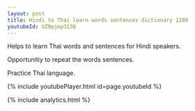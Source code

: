 ```yaml
---
layout: post
title: Hindi to Thai learn words sentences dictionary 1289 
youtubeId: UZ9pjep313Q
---
```

 
 
Helps to learn Thai words and sentences for Hindi speakers.

Opportunitiy to repeat the words sentences. 

Practice Thai language. 
 
{% include youtubePlayer.html id=page.youtubeId %}
 
 
{% include analytics.html %}